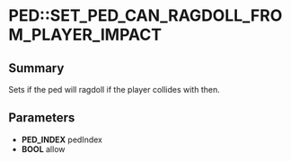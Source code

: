 # PED::SET_PED_CAN_RAGDOLL_FROM_PLAYER_IMPACT

## Summary
Sets if the ped will ragdoll if the player collides with then.

## Parameters
* **PED_INDEX** pedIndex
* **BOOL** allow